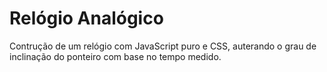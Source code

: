 # Relógio Analógico

Contrução de um relógio com JavaScript puro e CSS, auterando o grau de inclinação do ponteiro com base no tempo medido. 
